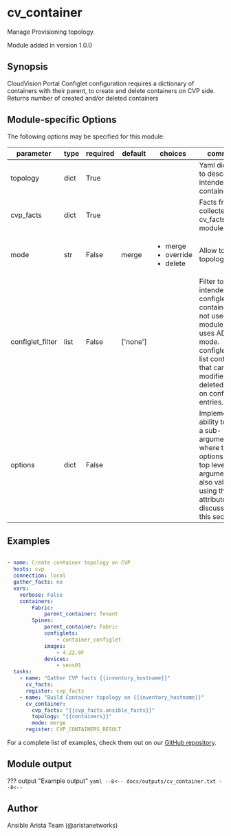 <!--
  ~ Copyright (c) 2023 Arista Networks, Inc.
  ~ Use of this source code is governed by the Apache License 2.0
  ~ that can be found in the LICENSE file.
  -->

# cv_container

Manage Provisioning topology.

Module added in version 1.0.0
## Synopsis

CloudVision Portal Configlet configuration requires a dictionary of containers with their parent, to create and delete containers on CVP side.
Returns number of created and/or deleted containers

## Module-specific Options

The following options may be specified for this module:

| parameter | type | required | default | choices | comments |
| ------------- |-------------| ---------|----------- |--------- |--------- |
| topology  |   dict | True  |  | | Yaml dictionary to describe intended containers. |
| cvp_facts  |   dict | True  |  | | Facts from CVP collected by cv_facts module. |
| mode  |   str | False  |  merge  | <ul> <li>merge</li>  <li>override</li>  <li>delete</li> </ul> | Allow to save topology or not. |
| configlet_filter  |   list | False  |  ['none']  | | Filter to apply intended set of configlet on containers. If not used, then module only uses ADD mode. configlet_filter list configlets that can be modified or deleted based on configlets entries. |
| options  |   dict | False  |  | | Implements the ability to create a sub-argument_spec, where the sub options of the top level argument are also validated using the attributes discussed in this section. |


## Examples

```yaml

- name: Create container topology on CVP
  hosts: cvp
  connection: local
  gather_facts: no
  vars:
    verbose: False
    containers:
        Fabric:
            parent_container: Tenant
        Spines:
            parent_container: Fabric
            configlets:
                - container_configlet
            images:
                - 4.22.0F
            devices:
                - veos01
  tasks:
    - name: "Gather CVP facts {{inventory_hostname}}"
      cv_facts:
      register: cvp_facts
    - name: "Build Container topology on {{inventory_hostname}}"
      cv_container:
        cvp_facts: "{{cvp_facts.ansible_facts}}"
        topology: "{{containers}}"
        mode: merge
      register: CVP_CONTAINERS_RESULT

```

For a complete list of examples, check them out on our [GitHub repository](https://github.com/aristanetworks/ansible-cvp/tree/devel/ansible_collections/arista/cvp/examples).

## Module output

??? output "Example output"
    ```yaml
    --8<--
    docs/outputs/cv_container.txt
    --8<--
    ```

## Author

Ansible Arista Team (@aristanetworks)
